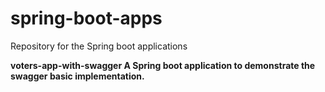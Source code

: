# spring-boot-apps
Repository for the Spring boot applications



<b> voters-app-with-swagger <b>
A Spring boot application to demonstrate the swagger basic implementation.